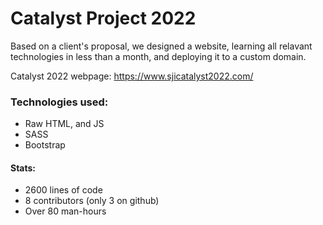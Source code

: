 # Catalyst Project 2022
Based on a client's proposal, we designed a website, learning all relavant technologies in less than a month, and deploying it to a custom domain.

Catalyst 2022 webpage: https://www.sjicatalyst2022.com/

### Technologies used:
* Raw HTML, and JS
* SASS
* Bootstrap

#### Stats:
* 2600 lines of code
* 8 contributors (only 3 on github)
* Over 80 man-hours

